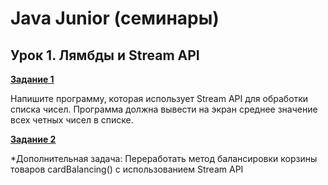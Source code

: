 # Java Junior (семинары)

## Урок 1. Лямбды и Stream API

**[Задание 1](https://github.com/ivvi04/JavaDevKit/tree/master/src/main/java/ru/lakeevda/lesson1/task1)**

Напишите программу, которая использует Stream API для обработки списка чисел. 
Программа должна вывести на экран среднее значение всех четных чисел в списке.


**[Задание 2](https://github.com/ivvi04/JavaJunior/tree/master/src/main/java/ru/lakeevda/lesson1/task2)**

*Дополнительная задача: Переработать метод балансировки корзины товаров cardBalancing() с использованием Stream API